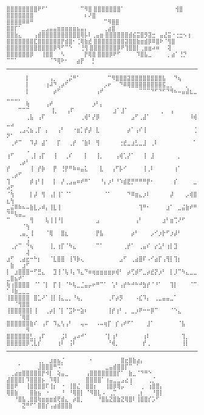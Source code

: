 ⣿⣿⣿⣿⣿⣿⣿⣿⠟⠋⠁⠀⠀⠀⠀⠀⠀⠀⠀⠉⠻⣿
⣿⣿⣿⣿⣿⣿⣿⠁⠀⠀⠀⠀⠀⠀⠀⠀⠀⠀⠀⠀⠀⢺⣿
⣿⣿⣿⣿⣿⣿⣿⠀⠀⠀⠀⠀⠀⠀⠀⠀⠀⠀⠀⠀⠆⠜⣿
⣿⣿⣿⣿⠿⠿⠛⠀⠀⠀⠀⠀⠀⠀⠀⠀⠀⠀⠀⠀⠀⠀⠀⠀⠀⠉⠻⣿⣿
⣿⣿⡏⠁⠀⠀⠀⠀⠀⣀⣠⣤⣤⣶⣶⣶⣶⣶⣦⣤⡄⠀⠀⠀⠀⢀⣴⣿
⣿⣿⣷⣄⠀⠀⠀⢠⣾⣿⣿⣿⣿⣿⣿⣿⣿⣿⣿⢿⡧⠇⢀⣤⣶
⣿⣿⣿⣿⣿⣿⣾⣮⣭⣿⡻⣽⣒⠀⣤⣜⣭⠐⢐⣒⠢⢰
⣿⣿⣿⣿⣿⣿⣿⣏⣿⣿⣿⣿⣿⣿⡟⣾⣿⠂⢈⢿⣷⣞
⣿⣿⣿⣿⣿⣿⣿⣿⣽⣿⣿⣷⣶⣾⡿⠿⣿⠗⠈⢻⣿
⣿⣿⣿⣿⣿⣿⣿⣿⣿⣿⣿⣿⡿⠻⠋⠉⠑⠀⠀⢘⢻
⣿⣿⣿⣿⣿⣿⣿⡿⠟⢹⣿⣿⡇⢀⣶⣶⠴⠶⠀⠀⢽
⣿⣿⣿⣿⣿⣿⡿⠀⠀⢸⣿⣿⠀⠀⠣⠀⠀⠀⠀⠀⡟⢿⣿
⣿⣿⣿⡿⠟⠋⠀⠀⠀⠀⠹⣿⣧⣀⠀⠀⠀⠀⡀⣴⠁⢘⡙
⠉⠉⠁⠀⠀⠀⠀⠀⠀⠀⠀⠈⠙⢿⠗⠂⠀⠀⣴⡟⠀⠀⡃

---------------------------------------------------------------------------------

⠀⠀⠀⠀⠀⡇⠀⠀⠀⠀⠀⢠⡀⠀⠀⢀⡬⠛⠁⠀⠀⠀⠀⠀⠀⠀⠉⠻⣿⣿⣿⣽⣿⣿⣿⣿⣿⣿⣿⣿⣧⠀⠀⠙⢦
⠀⠀⠀⠀⠀⡇⠀⠀⠀⠀⢰⠼⠙⢀⡴⠋⠀⠀⠀⠀⠀⠀⠀⠀⠀⡠⠖⠀⠀⠙⠿⢿⣿⣿⣿⣿⣿⣿⣿⣿⣯⣀⡀⠀⠀⠀⡀
⠀⠀⠀⠀⠀⡇⠀⠀⠀⠀⠀⠀⡴⠋⠀⠀⠀⠀⠀⠀⠀⠀⠀⢠⠞⠀⠀⠀⠀⠀⠀⠀⠀⠀⠉⠉⠉⠙⠋⠙⠋⠙⠻⠦⠤⣤⣼⣆⣀⣀⣀⣀⡀
⠀⠀⠀⠀⠀⢷⠀⠀⠀⠀⢠⠞⠀⠀⠀⠀⠀⠀⠀⠀⠀⠀⡰⠃⡄⠀⠀⠀⠀⠀⠀⠀⠀⠀⠀⠀⠀⠀⠀⠀⠀⠀⠀⠀⠀⠀⠀⠀⠀⠀⠀⠀⠉⠉⠉
⠀⠀⠀⠀⠀⢸⡀⠀⠀⢠⠏⠀⠀⠀⠀⠀⠀⠀⠀⠀⠀⣰⠁⣸⠁⠀⠀⠀⠀⠀⠀⠀⠀⢀⠀⠀⡄
⠀⠀⠀⠀⠀⢀⣧⠀⢠⠏⠀⠀⠀⠀⠀⠀⠀⠀⠀⢀⢾⠃⡜⡿⠀⠀⠀⠀⠀⠀⠀⠀⣠⠋⢀⣼⠁⠀⠀⠀⠀⠀⠀⠀⠀⠀⠀⠸⢾⣀⣠
⠀⠀⠀⢀⣠⢌⣦⢀⡏⠀⡄⠀⠀⢠⠃⠀⠀⠐⣶⡁⡞⡼⠀⣇⠀⠀⠀⠀⠀⠀⠀⡴⠁⢠⠎⢸⠀⠀⠀⠀⠀⠀⠀⠀⠀⠀⠀⠀⢈⠝⠁
⠀⢀⠞⠉⠀⠀⠹⡼⠀⣼⠁⠀⠀⡏⠀⠀⢀⡞⠀⠈⣷⠇⠀⢻⠀⠀⠀⠀⠀⢐⣞⣀⣰⣃⣀⣸⠀⢀⠇⠀⠀⠀⠀⠀⠀⠀⠀⠀⠁⠀⠀⠀⠀⠀⢀
⢰⠋⠀⠀⠀⠀⢀⡇⢠⡏⠀⠀⢸⠀⠀⢀⠎⠀⠀⠀⡇⠀⠀⢸⡀⠀⠀⠀⢠⢾⢁⡜⠁⠀⠀⢸⠀⣸⠀⠀⠀⠀⠀⠀⡀⠀⠀⠀⠀⠀⠀⠀⢀⡴⠃
⡞⠀⠀⠀⠀⠀⢸⠀⡞⡷⠀⠀⡟⠀⢘⡟⠛⠷⠶⣤⣅⠀⠀⠀⣇⠀⠀⢠⠋⡧⠊⠀⠀⠀⠀⢸⢀⠇⠀⠀⠀⠀⠀⢰⠁⠀⠀⠀⠀⠀⢀⡴⠋
⢹⠀⠀⠀⠀⠀⡾⢰⠃⡇⠀⠀⡇⠀⡜⢀⣠⣤⠶⠞⠛⠁⠀⠀⠘⡄⡰⠃⠘⠱⣾⣟⡛⠛⠛⠛⡟⠂⠀⠀⠀⠀⠀⡎⠀⠀⠀⠀⣀⠴⡋
⠈⢳⠀⠀⠀⠀⡇⡼⠀⢻⠀⢠⡇⢸⠁⠈⠁⠀⠀⠀⠀⠀⠀⠀⠀⠈⠁⠀⠀⠀⠀⠙⠿⣶⣄⡰⠇⠀⠀⠀⠀⠀⡼⠀⠀⠀⡠⢾⣿⣆⢳
⣀⣬⠿⠷⠦⠤⣷⣇⡠⠾⡄⢸⣇⢸⠀⠀⠀⠀⠀⠀⠀⠀⠀⠀⠀⠀⠀⠀⠀⠀⠀⠀⠀⠀⢹⠛⠂⠀⠀⠀⠀⣰⠁⠀⣀⣬⣷⠞⠛⠙⠛⢧⣤⣀
⠉⠀⠀⠀⠀⠀⢻⠀⠀⠀⢧⢸⢸⠘⡇⠀⠀⠀⠀⠀⠀⠀⠀⣠⠀⠀⠀⠀⠀⠀⠀⠀⠀⢠⠃⠀⠀⠀⠀⠀⣰⠃⣶⢉⠜⠋⠀⠀⠀⠀⠀⠀⠀⠈⢳
⠀⠀⠀⢀⣤⡀⢸⠀⠀⠀⠈⢿⠀⠀⣿⣆⠀⠀⠀⠀⠀⠀⠀⡟⣧⠀⠀⠀⠀⠀⠀⠀⡴⠃⠀⠀⠀⡠⠊⡰⡗⠋⡰⡼⠃⠀⠀⠀⠀⠀⠀⠀⠀⠀⢨
⠀⢀⡔⠉⠀⠙⢦⠀⠀⠀⠀⢸⡀⢰⡏⠈⠳⣄⠀⠀⠀⠀⠀⠉⠁⠀⠀⠀⠀⠀⢀⡞⠁⠀⢀⣤⠎⠀⡔⣡⠃⢰⡇⣹⠀⠀⠀⠀⠀⠀⠀⠀⠀⠀⢼
⣰⠋⠀⢀⣴⣖⠒⠓⡆⠀⠀⠈⣇⣿⣿⠀⢸⠹⡷⢄⠀⠀⠀⠀⠀⠀⠀⠀⠀⣠⠋⠀⢀⣴⣿⠏⠠⠊⣴⡏⢠⢻⡇⢹⡆⠀⠀⠀⠀⠀⣷⠀⠀⣰⠋
⡇⠀⣰⣿⣿⣿⠒⠋⣛⣄⠀⠀⣹⢸⠈⢧⠸⡄⠹⣄⠙⠶⢶⣶⣶⣶⣶⡶⢾⠃⠀⡴⢋⡾⠋⣀⡴⣞⡝⡰⠃⠀⡇⡸⠉⠳⣄⣀⣀⣀⣿⣦⠞⠁
⢷⢰⣿⣿⣿⣿⠀⠈⠁⠈⡇⠀⡏⢸⠀⠈⠓⢧⣀⣈⣤⡤⠖⠛⠉⠁⠀⢡⠃⢠⡞⠓⠚⠓⠚⣳⡞⠈⠘⠁⠀⠀⢹⡇⠀⠀⠀⠈⠉⠁⠸⣷⣀⣀⣀
⢸⣿⣿⣿⣿⣿⠀⣿⣁⠜⠁⢸⡇⢸⣄⣀⡀⠘⢦⡀⠀⠀⠀⠀⠀⠀⢀⠏⡴⡻⠀⠀⠀⠠⣎⠹⡄⠀⢀⣀⣤⣤⣀⠁⠀⠀⠀⠀⠀⠀⠀⠈⢻⣿⣿
⢸⣿⣿⣿⣿⣿⡇⢸⠀⠀⢀⡴⡇⠈⡇⠈⣩⠗⠒⣵⠆⠀⠀⠀⠀⠀⢸⡞⢰⠃⢀⠀⣀⡰⠟⠒⠒⡿⠉⠀⠀⠀⠈⠑⣄⠀⠀⠀⠀⠀⠀⠀⠈⢿⣿
⣿⣿⣿⣿⣿⣿⣷⠎⠀⢠⠏⠀⠹⣄⢣⢠⠃⠀⠀⢤⠤⠀⠀⠠⠤⢶⡏⠀⡎⢠⠞⠋⠁⠀⠀⠀⣸⠁⠀⠀⠀⠀⠀⠀⠈⣧⠀⠀⠀⠀⠀⠀⠀⠀⠻
⣿⣿⣿⣿⣿⣿⣃⡀⢠⠏⠀⠀⠀⠀⣨⠇⠀⣠⠴⠚⠁⠀⠀⠀⠀⠈⡇⢰⠃⠀⠀⠀⠀⠀⠀⢰⠇⠀⠀⠀⠀⠀⠀⠀⠀⢹⡀
⣿⣿⣿⣿⣿⡿⢉⣇⡎⠀⠀⠀⠀⢰⠇⠀⢨⠇⠀⠀⠀⠀⠀⠀⠀⠀⠘⢾⡀⠀⠀⠀⠀⠀⠀⡞⢀⠀⠀⠀⠀⠀⠀⠀⠀⢸⡇

---------------------------------------------------------------------------------

⠀⠀⠀⠀⠀⠀⠀⠀⢀⡀⠀⣰⣶⣦⡈⠀⠀⠀⠀⠀
⠀⠂⠀⠀⠀⠀⠀⠀⠀⣿⣖⣿⣷⣴⡄⠀⠀⠀⠀⠀
⠀⠀⠀⠁⠀⠀⠀⠀⣸⣿⣿⣿⠛⠩⠁⠀⠀⠀⠀⠀
⠀⠀⠀⠀⠀⣀⣤⣾⣿⣿⡏⠉⠀⠁⠀⠀⠀⠀⠀⠀
⠀⢀⣴⣶⣿⣿⣿⣿⣿⡟⠺⡇⠀⢵⣤⣀⠀⠀⠀⠀
⢠⣿⣿⣿⣿⣿⣿⣿⡏⠁⠀⣷⣀⠈⠙⠛⠑⠀⠀⠀
⣼⣿⣿⣿⡇⠹⣿⣿⣿⡦⠀⠹⢿⡇⠀⠀⠀⠀⠀⠀
⣿⣿⣿⣿⠁⢰⣤⣀⣀⣠⣔⢰⠀⠀⠀⠀⢀⡈⠀⠀
⣿⣿⠟⠀⠀⢸⣿⣿⣿⣿⠏⢸⡆⠀⠐⠀⢸⣿⣌⠀
⣿⣿⡆⠀⠀⢸⣿⡿⢿⡤⠀⠈⠀⠀⢀⠀⢰⣿⣿⡄
⢿⣿⣷⠀⠀⠀⣿⣷⣦⠀⠐⠀⠀⠀⠘⠀⠘⢿⣿⡇
⠈⠻⣿⣇⠠⠀⢀⡉⠀⠀⠀⠀⠀⢀⡆⠀⠀⠘⣿⡇
⠀⠀⠘⣿⣧⢀⣿⣿⢷⣶⣶⣶⣾⢟⣾⣄⠀⡴⣿⡀
⠀⠀⠀⠘⣿⣧⣝⣿⣷⣝⢿⣿⠇⢸⣿⣿⡎⡡⠋⠀
⠀⠀⠀⠀⣝⠛⠋⠁⣿⣿⡎⢠⣴⣾⣿⣿⣷⠀⠀⠀